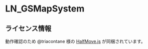 # LN_GSMapSystem


ライセンス情報
--------------------

動作確認のため @triacontane 様の [HalfMove.js](https://github.com/triacontane/RPGMakerMV/blob/master/HalfMove.js) が同梱されています。


